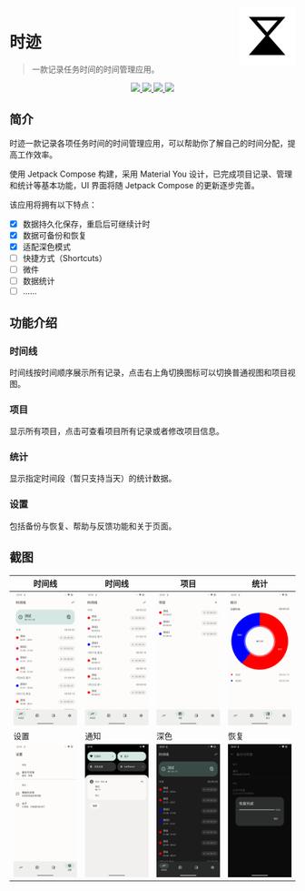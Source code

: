<img src="docs/.vuepress/public/images/logo.svg" alt="logo" width="100" height="100" align="right" />

# 时迹

> 一款记录任务时间的时间管理应用。

<p align="center">
  <a href="https://developer.android.google.cn/jetpack/compose" alt="Jetpack Compose">
    <img src="https://img.shields.io/badge/Jetpack%20Compose-1.3.3-brightgreen?logo=android" />
  </a>
  <a href="https://android-arsenal.com/api?level=21" alt="API">
    <img src="https://img.shields.io/badge/API-21%2B-blue?logo=android" />
  </a>
  <a href="https://github.com/MeanZhang/Traclock/actions/workflows/android.yml"  alt="Android CI">
    <img src="https://github.com/MeanZhang/Traclock/actions/workflows/android.yml/badge.svg" />
  </a>
  <a href="https://github.com/MeanZhang/Traclock/releases"  alt="GitHub release">
    <img src="https://img.shields.io/github/v/release/MeanZhang/Traclock?sort=semver">
  </a>
</p>

## 简介

时迹一款记录各项任务时间的时间管理应用，可以帮助你了解自己的时间分配，提高工作效率。

使用 Jetpack Compose 构建，采用 Material You 设计，已完成项目记录、管理和统计等基本功能，UI 界面将随 Jetpack Compose 的更新逐步完善。

该应用将拥有以下特点：

- [x] 数据持久化保存，重启后可继续计时
- [x] 数据可备份和恢复
- [x] 适配深色模式
- [ ] 快捷方式（Shortcuts）
- [ ] 微件
- [ ] 数据统计
- [ ] ……

## 功能介绍

### 时间线

时间线按时间顺序展示所有记录，点击右上角切换图标可以切换普通视图和项目视图。

### 项目

显示所有项目，点击可查看项目所有记录或者修改项目信息。

### 统计

显示指定时间段（暂只支持当天）的统计数据。

### 设置

包括备份与恢复、帮助与反馈功能和关于页面。

## 截图

| 时间线                                                       | 时间线                                                       | 项目                                                      | 统计                                                         |
| ------------------------------------------------------------ | ------------------------------------------------------------ | --------------------------------------------------------- | ------------------------------------------------------------ |
| ![timeline-detail](docs/.vuepress/public/images/ui/timeline-detail.png) | ![timeline](docs/.vuepress/public/images/ui/timeline.png)    | ![projects](docs/.vuepress/public/images/ui/projects.png) | ![statistics](docs/.vuepress/public/images/ui/statistics.png) |
| 设置                                                         | 通知                                                         | 深色                                                      | 恢复                                                         |
| ![settings](docs/.vuepress/public/images/ui/settings.png)    | ![notification](docs/.vuepress/public/images/ui/notification.png) | ![dark](docs/.vuepress/public/images/ui/dark.png)         | ![restore](docs/.vuepress/public/images/ui/restore.png)      |
